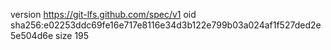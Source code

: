 version https://git-lfs.github.com/spec/v1
oid sha256:e02253ddc69fe16e717e8116e34d3b122e799b03a024af1f527ded2e5e504d6e
size 195
